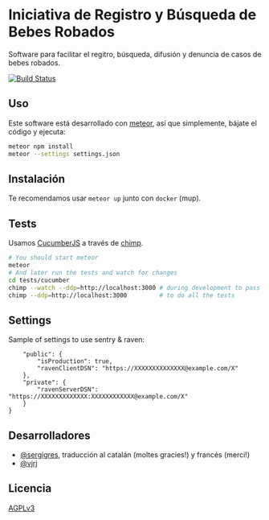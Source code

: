 # Iniciativa de Registro y Búsqueda de Bebes Robados

Software para facilitar el regitro, búsqueda, difusión y denuncia de casos de bebes robados.

[![Build Status](http://ci.comunes.org/buildStatus/icon?job=bebes)](http://ci.comunes.org/job/bebes/)

## Uso

Este software está desarrollado con [meteor](https://www.meteor.com/), así que simplemente, bájate el código y ejecuta:

```bash
meteor npm install
meteor --settings settings.json
```

## Instalación

Te recomendamos usar `meteor up` junto con `docker` (mup).

## Tests

Usamos [CucumberJS](https://github.com/cucumber/cucumber-js) a través de [chimp](https://chimp.readme.io).

```bash
# You should start meteor
meteor
# And later run the tests and watch for changes
cd tests/cucumber
chimp --watch --ddp=http://localhost:3000 # during development to pass only @watch tagged tests
chimp --ddp=http://localhost:3000         # to do all the tests
```

## Settings

Sample of settings to use sentry & raven:

```
    "public": {
        "isProduction": true,
        "ravenClientDSN": "https://XXXXXXXXXXXXXX@example.com/X"
    },
    "private": {
        "ravenServerDSN": "https://XXXXXXXXXXXXX:XXXXXXXXXXXX@example.com/X"
    }
}
```

## Desarrolladores

- [@sergigres](https://twitter.com/sergigres), traducción al catalán (moltes gracies!) y francés (merci!)
- [@vjrj](https://github.com/vjrj)


## Licencia

[AGPLv3](https://www.gnu.org/licenses/agpl-3.0.html)
